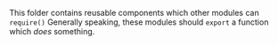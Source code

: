 This folder contains reusable components which other modules can `require()`
Generally speaking, these modules should `export` a function which *does* something.
